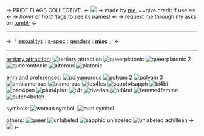 -> PRIDE FLAGS COLLECTIVE. <-
![](https://i.postimg.cc/prGzr7PX/space.png)
-> made by [me](https://rentry.co/riamu-yumemi-rentry), ==give credit if use!== <- 
-> *hover* or *hold* flags to see its names! <-
-> request me through my asks on [tumblr](https://www.tumblr.com/sakura-miku-my-love?source=share) <-
***
->「 [sexualitys](https://rentry.co/pride-flagz) : [a-spec](https://rentry.co/pride-flagz2) : [genders](https://rentry.co/pride-flagz3) : [**misc**](https://rentry.co/pride-flagz4) 」<-
***
[tertiary attraction](https://www.lgbtqia.wiki/wiki/Tertiary_Attraction):
![tertiary attraction](https://64.media.tumblr.com/bc32631bd30b4237516360604cdf7e97/1d93252c75b2e7d0-5f/s75x75_c1/00c854b5b07f2802da1cb0fec22652b86af61f1e.pnj) ![queerplatonic](https://64.media.tumblr.com/8402e8cf2956a4602543ad3c7d214eac/3925d2b17840a24a-f7/s75x75_c1/451a0a715f3dc2f7e61431280193572065962440.pnj) ![queerplatonic 2](https://64.media.tumblr.com/3665ec91d7667bd42bc7cf71bcc9c221/05fe86f351294f02-72/s75x75_c1/3bf6ba43c410cc577dcd22814a7f1137f8ac7850.pnj) ![queeromtonic](https://64.media.tumblr.com/1cb99d61cdd0184e877159ccf86804fb/5c22a890c4ab76ef-42/s75x75_c1/65dccbcde24df2426cc796de94308b9a8ee80bba.pnj) ![alterous](https://64.media.tumblr.com/76605aa664b051ff5b9a3401621e715d/3925d2b17840a24a-59/s75x75_c1/f8c68ddf4e3e8d213fd419dd17c6c2941ef3d6d6.pnj) ![platonic](https://64.media.tumblr.com/e1841a4301e18dd9b9a812573d6cc31d/3925d2b17840a24a-64/s75x75_c1/ada69dd4c53590d9c2f4fa59c406121f1fb99512.pnj) 

[enm](https://www.lgbtqia.wiki/wiki/Ethical_Non-Monogamy) and preferences:
![polyamorous](https://64.media.tumblr.com/2640dd1cf6ba334bb5e6b6b24662dcf5/e4186637f83c1336-d9/s75x75_c1/4272f23ae42da23795eac4bd209b9d142940b00e.pnj) ![polyam 2](https://64.media.tumblr.com/bf5d7d23bce00e014d3bccbe551bd888/ca1e3afed3b960e2-4f/s75x75_c1/53ad356f02ce1dea85dcc329c59e8226690634fa.pnj) ![polyam 3](https://64.media.tumblr.com/a83e1336052fe7b5399510ed7b231429/05fe86f351294f02-0b/s75x75_c1/6a02f02c5ccd2fe95beac203885476764fe7456e.pnj) ![ambiamorous](https://64.media.tumblr.com/406d9a980fe3181dbdb27c08ed5b3609/e4186637f83c1336-be/s75x75_c1/faaffefffd85b1b8387a45046d161f5bf7b96b1e.pnj) ![biamorous](https://64.media.tumblr.com/96976550564a0a7c9c815ba5bfbd5c81/e4186637f83c1336-53/s75x75_c1/dd62fd6258f33362b8d3a1c0139a36df7f9c760f.pnj) 
 ![les4les](https://64.media.tumblr.com/04aa526cd934e6aa39efd3a8aab1c2b1/e4186637f83c1336-bb/s75x75_c1/4b7ead6f92a0870d981e4fdd80371386d4cd36fd.pnj) ![sapph4sapph](https://64.media.tumblr.com/fd60f679458a6cf2d8ee76432d871a76/e4186637f83c1336-2f/s75x75_c1/58db751204e760cb11fcfad4bb41942283f0e5c3.pnj) ![bi4bi](https://64.media.tumblr.com/21a314a56b5c48150822d54e85e72422/6ea90d8c4248556d-e1/s75x75_c1/d56e0e2f81d5743e141319de407fb493c6f25b2c.pnj) ![pan4pan](https://64.media.tumblr.com/33a5150eb5c4449d03a05c58139f340b/6ea90d8c4248556d-f7/s75x75_c1/aa8f910df8644407cfb835695aecea12761fb94b.pnj) ![pluri4pluri](https://64.media.tumblr.com/60764de7533aa71958e9b4ca4fb4b265/6ea90d8c4248556d-71/s75x75_c1/d2d32e4a202a4f0aa3d7d620dd8a6a1f9d05ffb7.pnj) ![t4t](https://64.media.tumblr.com/cf0c6eed3e4b3e715e66753e6972f1bc/2e70336964844d44-21/s75x75_c1/787ced1fe015a089b246bc7c423d5e0fef81f325.pnj) ![riverian](https://64.media.tumblr.com/6831bedd620d0a2ad509a308097e1a91/5c22a890c4ab76ef-04/s75x75_c1/354d3756d19b4a05a11b1eb88adcb675c73a13ab.pnj)
![nd4nd](https://64.media.tumblr.com/ec60a114b76861d09405e53ef7ce6d83/ca1e3afed3b960e2-60/s75x75_c1/d75391f8505b2bd323f5434cd360eaa1374deac6.pnj) ![femme4femme](https://64.media.tumblr.com/ddce39141560ec218b9c974a2e88503e/ca1e3afed3b960e2-af/s75x75_c1/a5152204546110b20df674f7ad7c2aa15abf4aff.pnj) ![butch4butch](https://64.media.tumblr.com/b0526a7373d5fcc020f070fd14602646/ca1e3afed3b960e2-7a/s75x75_c1/b888c4cede71b2f6908b010f009d56d55e0e7685.pnj)

symbols:
![woman symbol](https://64.media.tumblr.com/c7707f7face0349f6d5604bf9ef5f98e/c5427228401e211b-78/s75x75_c1/ffe0434798742e872a17130df8c82d060c61b0fd.pnj), ![man symbol](https://64.media.tumblr.com/b29e0a85a2b784ba7db5b1ba719d55db/1d87114988130e51-25/s75x75_c1/ac64e04eefd93c878c96c400ac2aa08d12dd8c51.pnj)

others:
![queer](https://64.media.tumblr.com/a0a0dc17928bbd1ec9a0d0764696fd0a/64d83b13a145061f-8d/s75x75_c1/2eaf68e300247204ffccd067b4cfd46289cce88a.pnj) ![unlabeled](https://64.media.tumblr.com/323a68039215ff78ff321c931516ef19/e4186637f83c1336-14/s75x75_c1/e1d99a0bc14c8e25f27f33080d414a7b29e84680.pnj) ![sapphic unlabeled](https://64.media.tumblr.com/5fb18185d12aa78fcf0dad4f2b4ac3b2/e4186637f83c1336-99/s75x75_c1/0eb1672e990aad29f91254c8a53d2465488b5dd5.pnj) ![unlabeled achillean](https://64.media.tumblr.com/4fc24684837348c951549e3fcf3d8368/e4186637f83c1336-67/s75x75_c1/b8014bd4892c04d44b688524adc47bc57034104d.pnj) 
-> ![](https://i.postimg.cc/prGzr7PX/space.png) <-